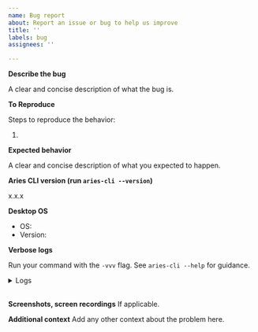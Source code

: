 ```yaml
---
name: Bug report
about: Report an issue or bug to help us improve
title: ''
labels: bug
assignees: ''

---
```


**Describe the bug**

A clear and concise description of what the bug is.

**To Reproduce**

Steps to reproduce the behavior:

1.

**Expected behavior**

A clear and concise description of what you expected to happen.

**Aries CLI version (run `aries-cli --version`)**

x.x.x

**Desktop OS**
- OS:
- Version:

**Verbose logs**

Run your command with the `-vvv` flag. See `aries-cli --help` for guidance.

<details>
  <summary>Logs</summary>

  ```
< Paste your logs here >
  ```

</details>
<br/>

**Screenshots, screen recordings**
If applicable.

**Additional context**
Add any other context about the problem here.
